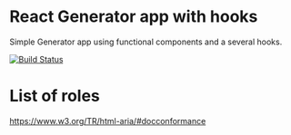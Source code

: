 # React Generator app with hooks
Simple Generator app using functional components and a several hooks.

[![Build Status](https://app.travis-ci.com/pxai/generator.svg?branch=master)](https://app.travis-ci.com/pxai/generator)


# List of roles 
https://www.w3.org/TR/html-aria/#docconformance
